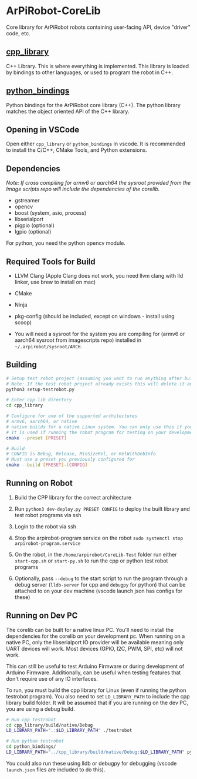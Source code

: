 # ArPiRobot-CoreLib

Core library for ArPiRobot robots containing user-facing API, device "driver" code, etc.


## [cpp_library](cpp_library/)

C++ Library. This is where everything is implemented. This library is loaded by bindings to other languages, or used to program the robot in C++.


## [python_bindings](python_bindings/)

Python bindings for the ArPiRobot core library (C++). The python library matches the object oriented API of the C++ library.


## Opening in VSCode

Open either `cpp_library` or `python_bindings` in vscode. It is recommended to install the C/C++, CMake Tools, and Python extensions.

## Dependencies

*Note: If cross compiling for armv6 or aarch64 the sysroot provided from the Image scripts repo will include the dependencies of the corelib.*

- gstreamer
- opencv
- boost (system, asio, process)
- libserialport
- pigpio (optional)
- lgpio (optional)

For python, you need the python opencv module.

## Required Tools for Build

- LLVM Clang (Apple Clang does not work, you need llvm clang with lld linker, use brew to install on mac)
- CMake
- Ninja
- pkg-config (should be included, except on windows - install using scoop)

- You will need a sysroot for the system you are compiling for (armv6 or aarch64 sysroot from imagescripts repo) installed in `~/.arpirobot/sysroot/ARCH`.

## Building

```sh
# Setup test robot project (assuming you want to run anything after building)
# Note: If the test robot project already exists this will delete it and replace it with the base version
python3 setup-testrobot.py

# Enter cpp lib directory
cd cpp_library

# Configure for one of the supported architectures
# armv6, aarch64, or native
# native builds for a native Linux system. You can only use this if you are building on Linux
# It is used if running the robot program for testing on your development PC (again, Linux only)
cmake --preset [PRESET]

# Build
# CONFIG is Debug, Release, MinSizeRel, or RelWithDebInfo
# Must use a preset you previously configured for
cmake --build [PRESET]-[CONFIG]
```

## Running on Robot

1. Build the CPP library for the correct architecture

2. Run `python3 dev-deploy.py PRESET CONFIG` to deploy the built library and test robot programs via ssh

3. Login to the robot via ssh

4. Stop the arpirobot-program service on the robot `sudo systemctl stop arpirobot-program.service`

5. On the robot, in the `/home/arpirobot/CoreLib-Test` folder run either `start-cpp.sh` or `start-py.sh` to run the cpp or python test robot programs

6. Optionally, pass `--debug` to the start script to run the program through a debug server (`lldb-server` for cpp and `debugpy` for python) that can be attached to on your dev machine (vscode launch json has configs for these)

## Running on Dev PC

The corelib can be built for a native linux PC. You'll need to install the dependencies for the corelib on your development pc. When running on a native PC, only the libserialport IO provider will be available meaning only UART devices will work. Most devices (GPIO, I2C, PWM, SPI, etc) will not work.

This can still be useful to test Arduino Firmware or during development of Arduino Firmware. Additionally, can be useful when testing features that don't require use of any IO interfaces.

To run, you must build the cpp library for Linux (even if running the python testrobot program). You also need to set `LD_LIBRARY_PATH` to include the cpp library build folder. It will be assumed that if you are running on the dev PC, you are using a debug build.

```sh
# Run cpp testrobot
cd cpp_library/build/native/Debug
LD_LIBRARY_PATH=".:$LD_LIBRARY_PATH" ./testrobot

# Run python testrobot
cd python_bindings/
LD_LIBRARY_PATH="../cpp_library/build/native/Debug:$LD_LIBRARY_PATH" python3 testrobot-py/main.py
```

You could also run these using lldb or debugpy for debugging (vscode `launch.json` files are included to do this).
